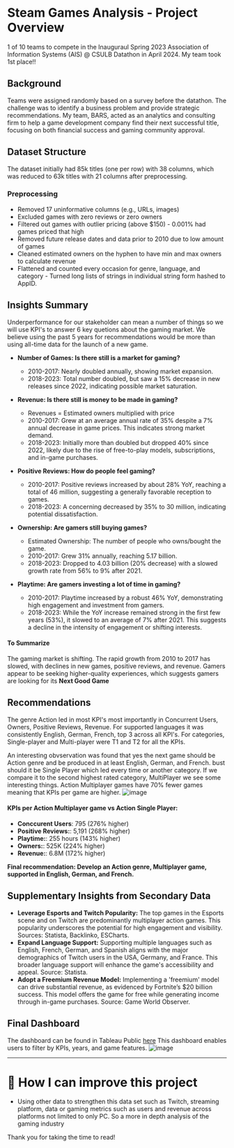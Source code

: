 # Steam Games Analysis - Project Overview
1 of 10 teams to compete in the Inauguraul Spring 2023 Association of Information Systems (AIS) @ CSULB Datathon in April 2024.
My team took 1st place!!

## Background
Teams were assigned randomly based on a survey before the datathon. The challenge was to identify a business problem and provide strategic recommendations. My team, BARS, acted as an analytics and consulting firm to help a game development company find their next successful title, focusing on both financial success and gaming community approval.

## Dataset Structure
The dataset initially had 85k titles (one per row) with 38 columns, which was reduced to 63k titles with 21 columns after preprocessing. 

### Preprocessing
- Removed 17 uninformative columns (e.g., URLs, images)
- Excluded games with zero reviews or zero owners
- Filtered out games with outlier pricing (above $150) - 0.001% had games priced that high
- Removed future release dates and data prior to 2010 due to low amount of games
- Cleaned estimated owners on the hyphen to have min and max owners to calculate revenue
- Flattened and counted every occasion for genre, language, and category - Turned long lists of strings in individual string form hashed to AppID.
  
## Insights Summary
Underperformance for our stakeholder can mean a number of things so we will use KPI's to answer  6 key quetions about the gaming market. We believe using the past 5 years for recommendations would be more than using all-time data for the launch of a new game.

- **Number of Games: Is there still is a market for gaming?**
  - 2010-2017: Nearly doubled annually, showing market expansion.
  - 2018-2023: Total number doubled, but saw a 15% decrease in new releases since 2022, indicating possible market saturation.
    
- **Revenue: Is there still is money to be made in gaming?**
  - Revenues = Estimated owners multiplied with price
  - 2010-2017: Grew at an average annual rate of 35% despite a 7% annual decrease in game prices. This indicates strong market demand.
  - 2018-2023: Initially more than doubled but dropped 40% since 2022, likely due to the rise of free-to-play models, subscriptions, and in-game purchases.

- **Positive Reviews: How do people feel gaming?**
  - 2010-2017: Positive reviews increased by about 28% YoY, reaching a total of 46 million, suggesting a generally favorable reception to games.
  - 2018-2023: A concerning decreased by 35% to 30 million, indicating potential dissatisfaction.
  
- **Ownership: Are gamers still buying games?**
  - Estimated Ownership: The number of people who owns/bought the game.
  - 2010-2017: Grew 31% annually, reaching 5.17 billion.
  - 2018-2023: Dropped to 4.03 billion (20% decrease) with a slowed growth rate from 56% to 9% after 2021.
    
- **Playtime: Are gamers investing a lot of time in gaming?**
  - 2010-2017: Playtime increased by a robust 46% YoY, demonstrating high engagement and investment from gamers.
  - 2018-2023: While the YoY increase remained strong in the first few years (53%), it slowed to an average of 7% after 2021. This suggests a decline in the intensity of engagement or shifting interests.

#### To Summarize
The gaming market is shifting. The rapid growth from 2010 to 2017 has slowed, with declines in new games, positive reviews, and revenue. Gamers appear to be seeking higher-quality experiences, which suggests gamers are looking for its **Next Good Game**

   
## Recommendations
The genre Action led in most KPI's most importantly in Concurrent Users, Owners, Positive Reviews, Revenue. For supported languages it was consistently English, German, French, top 3 across all KPI's. For categories, Single-player and Multi-player were T1 and T2 for all the KPIs.

An interesting obvservation was found that yes the next game should be Action genre and be produced in at least English, German, and French. bust should it be Single Player which led every time or another category. If we compare it to the second highest rated category, MultiPlayer we see some interesting things. Action Multiplayer games have 70% fewer games meaning that KPIs per game are higher. 
![image](https://github.com/user-attachments/assets/1f9c213b-40ba-4ded-a907-30e282e59c7b)

#### KPIs per Action Multiplayer game vs Action Single Player:
- **Conccurent Users**: 795 (276% higher)
- **Positive Reviews:**: 5,191 (268% higher)
- **Playtime:**: 255 hours (143% higher)
- **Owners:**: 525K (224% higher)
- **Revenue:**: 6.8M (172% higher)

**Final recommendation: Develop an Action genre, Multiplayer game, supported in English, German, and French.**

## Supplementary Insights from Secondary Data
-  **Leverage Esports and Twitch Popularity:** The top games in the Esports scene and on Twitch are predominantly multiplayer action games. This popularity underscores the potential for high engagement and visibility. Sources: Statista, Backlinko, ESCharts.
- **Expand Language Support:** Supporting multiple languages such as English, French, German, and Spanish aligns with the major demographics of Twitch users in the USA, Germany, and France. This broader language support will enhance the game's accessibility and appeal. Source: Statista.
- **Adopt a Freemium Revenue Model:**  Implementing a 'freemium' model can drive substantial revenue, as evidenced by Fortnite’s $20 billion success. This model offers the game for free while generating income through in-game purchases. Source: Game World Observer.

## Final Dashboard
The dashboard can be found in Tableau Public [here](https://public.tableau.com/app/profile/rodrigo.suarez5210/viz/SteamGamingMarketAnalysis/FinalDash) This dashboard enables users to filter by KPIs, years, and game features.
![image](https://github.com/user-attachments/assets/9e48c4d1-3edc-4637-a5d7-da1d88342a02)




---------------------------------------------------------------------------------------------------------------------------------

# 🧠 How I can improve this project
- Using other data to strengthen this data set such as Twitch, streaming platform, data or gaming metrics such as users and revenue across platforms not limited to only PC. So a more in depth analysis of the gaming industry


Thank you for taking the time to read!
